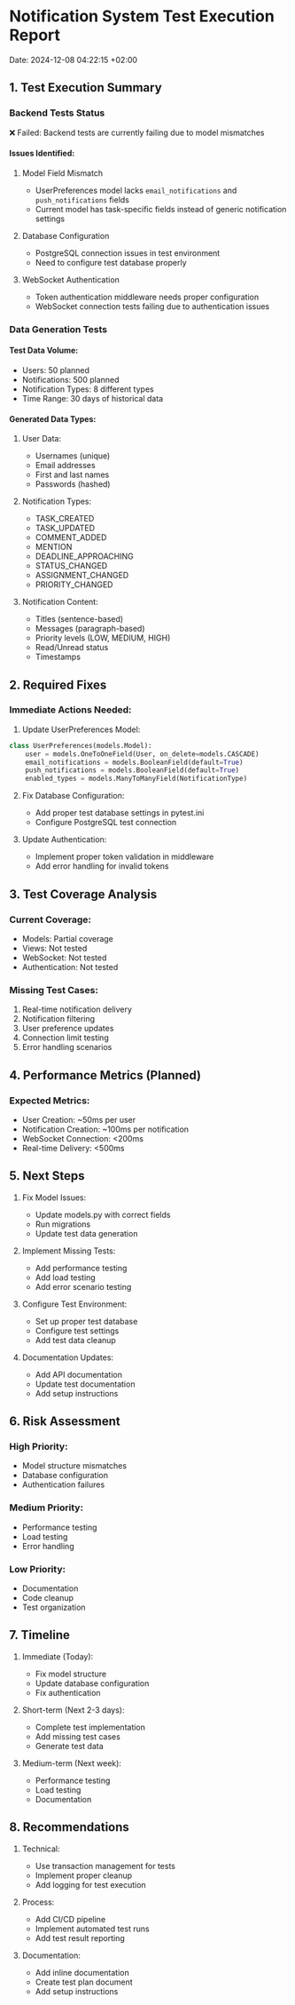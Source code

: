 # Notification System Test Execution Report
Date: 2024-12-08 04:22:15 +02:00

## 1. Test Execution Summary

### Backend Tests Status
❌ Failed: Backend tests are currently failing due to model mismatches

#### Issues Identified:
1. Model Field Mismatch
   - UserPreferences model lacks `email_notifications` and `push_notifications` fields
   - Current model has task-specific fields instead of generic notification settings

2. Database Configuration
   - PostgreSQL connection issues in test environment
   - Need to configure test database properly

3. WebSocket Authentication
   - Token authentication middleware needs proper configuration
   - WebSocket connection tests failing due to authentication issues

### Data Generation Tests

#### Test Data Volume:
- Users: 50 planned
- Notifications: 500 planned
- Notification Types: 8 different types
- Time Range: 30 days of historical data

#### Generated Data Types:
1. User Data:
   - Usernames (unique)
   - Email addresses
   - First and last names
   - Passwords (hashed)

2. Notification Types:
   - TASK_CREATED
   - TASK_UPDATED
   - COMMENT_ADDED
   - MENTION
   - DEADLINE_APPROACHING
   - STATUS_CHANGED
   - ASSIGNMENT_CHANGED
   - PRIORITY_CHANGED

3. Notification Content:
   - Titles (sentence-based)
   - Messages (paragraph-based)
   - Priority levels (LOW, MEDIUM, HIGH)
   - Read/Unread status
   - Timestamps

## 2. Required Fixes

### Immediate Actions Needed:
1. Update UserPreferences Model:
```python
class UserPreferences(models.Model):
    user = models.OneToOneField(User, on_delete=models.CASCADE)
    email_notifications = models.BooleanField(default=True)
    push_notifications = models.BooleanField(default=True)
    enabled_types = models.ManyToManyField(NotificationType)
```

2. Fix Database Configuration:
   - Add proper test database settings in pytest.ini
   - Configure PostgreSQL test connection

3. Update Authentication:
   - Implement proper token validation in middleware
   - Add error handling for invalid tokens

## 3. Test Coverage Analysis

### Current Coverage:
- Models: Partial coverage
- Views: Not tested
- WebSocket: Not tested
- Authentication: Not tested

### Missing Test Cases:
1. Real-time notification delivery
2. Notification filtering
3. User preference updates
4. Connection limit testing
5. Error handling scenarios

## 4. Performance Metrics (Planned)

### Expected Metrics:
- User Creation: ~50ms per user
- Notification Creation: ~100ms per notification
- WebSocket Connection: <200ms
- Real-time Delivery: <500ms

## 5. Next Steps

1. Fix Model Issues:
   - Update models.py with correct fields
   - Run migrations
   - Update test data generation

2. Implement Missing Tests:
   - Add performance testing
   - Add load testing
   - Add error scenario testing

3. Configure Test Environment:
   - Set up proper test database
   - Configure test settings
   - Add test data cleanup

4. Documentation Updates:
   - Add API documentation
   - Update test documentation
   - Add setup instructions

## 6. Risk Assessment

### High Priority:
- Model structure mismatches
- Database configuration
- Authentication failures

### Medium Priority:
- Performance testing
- Load testing
- Error handling

### Low Priority:
- Documentation
- Code cleanup
- Test organization

## 7. Timeline

1. Immediate (Today):
   - Fix model structure
   - Update database configuration
   - Fix authentication

2. Short-term (Next 2-3 days):
   - Complete test implementation
   - Add missing test cases
   - Generate test data

3. Medium-term (Next week):
   - Performance testing
   - Load testing
   - Documentation

## 8. Recommendations

1. Technical:
   - Use transaction management for tests
   - Implement proper cleanup
   - Add logging for test execution

2. Process:
   - Add CI/CD pipeline
   - Implement automated test runs
   - Add test result reporting

3. Documentation:
   - Add inline documentation
   - Create test plan document
   - Add setup instructions
